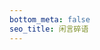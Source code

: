 ```yaml
---
bottom_meta: false
seo_title: 闲言碎语
---
```


<script src="https://cdn.jsdelivr.net/npm/qexo-static@1.5.0/hexo/talks.js"></script>
<link rel="stylesheet" href="https://cdn.jsdelivr.net/npm/qexo-static@1.5.0/hexo/talks.css">
<div id="qexot"></div>
<script>showQexoTalks("qexot", "https://admin.wndbac.cn", 5)</script>
